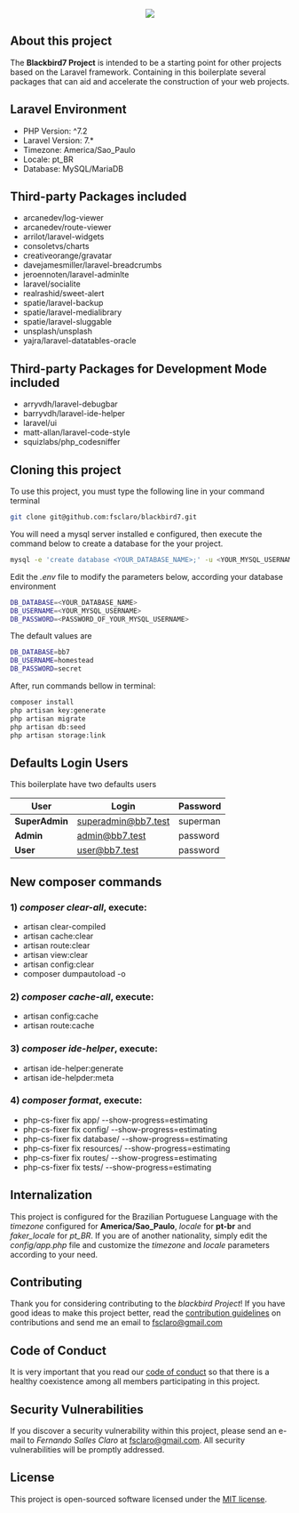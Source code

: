 <p align="center">
<img src="https://github.com/fsclaro/blackbird7/blob/master/public/img/front-page.png">
</p>

## About this project

The **Blackbird7 Project** is intended to be a starting point for other projects based on the Laravel framework. Containing in this boilerplate several packages that can aid and accelerate the construction of your web projects.

## Laravel Environment

- PHP Version: ^7.2
- Laravel Version: 7.*
- Timezone: America/Sao_Paulo
- Locale: pt_BR
- Database: MySQL/MariaDB

## Third-party Packages included

- arcanedev/log-viewer
- arcanedev/route-viewer
- arrilot/laravel-widgets
- consoletvs/charts
- creativeorange/gravatar
- davejamesmiller/laravel-breadcrumbs
- jeroennoten/laravel-adminlte
- laravel/socialite
- realrashid/sweet-alert
- spatie/laravel-backup
- spatie/laravel-medialibrary
- spatie/laravel-sluggable
- unsplash/unsplash
- yajra/laravel-datatables-oracle

## Third-party Packages for Development Mode included

- arryvdh/laravel-debugbar
- barryvdh/laravel-ide-helper
- laravel/ui
- matt-allan/laravel-code-style
- squizlabs/php_codesniffer

## Cloning this project

To use this project, you must type the following line in your command terminal
```bash
git clone git@github.com:fsclaro/blackbird7.git
```

You will need a mysql server installed e configured, then execute the command below to create a database for the your project.
```bash
mysql -e 'create database <YOUR_DATABASE_NAME>;' -u <YOUR_MYSQL_USERNAME> -p
```

Edit the *.env* file to modify the parameters below, according your database environment
```bash
DB_DATABASE=<YOUR_DATABASE_NAME>
DB_USERNAME=<YOUR_MYSQL_USERNAME>
DB_PASSWORD=<PASSWORD_OF_YOUR_MYSQL_USERNAME>
```

The default values are
```bash
DB_DATABASE=bb7
DB_USERNAME=homestead
DB_PASSWORD=secret
```

After, run commands bellow in terminal:
```bash
composer install
php artisan key:generate
php artisan migrate
php artisan db:seed
php artisan storage:link
```

## Defaults Login Users
This boilerplate have two defaults users

| User           | Login               | Password |
|----------------|---------------------|----------|
| **SuperAdmin** | superadmin@bb7.test | superman |
| **Admin**      | admin@bb7.test      | password |
| **User**       | user@bb7.test       | password |


## New composer commands
### 1) *composer clear-all*, execute:
* artisan clear-compiled
* artisan cache:clear
* artisan route:clear
* artisan view:clear
* artisan config:clear
* composer dumpautoload -o

### 2) *composer cache-all*, execute:
* artisan config:cache
* artisan route:cache

### 3) *composer ide-helper*, execute:
* artisan ide-helper:generate
* artisan ide-helpder:meta

### 4) *composer format*, execute:
* php-cs-fixer fix app/ --show-progress=estimating
* php-cs-fixer fix config/ --show-progress=estimating
* php-cs-fixer fix database/ --show-progress=estimating
* php-cs-fixer fix resources/ --show-progress=estimating
* php-cs-fixer fix routes/ --show-progress=estimating
* php-cs-fixer fix tests/ --show-progress=estimating

## Internalization

This project is configured for the Brazilian Portuguese Language with the *timezone* configured for **America/Sao_Paulo**, *locale* for **pt-br** and *faker_locale* for *pt_BR*. If you are of another nationality, simply edit the *config/app.php* file and customize the *timezone* and *locale* parameters according to your need.


## Contributing

Thank you for considering contributing to the *blackbird Project*! If you have good ideas to make this project better, read the [contribution guidelines](https://github.com/fsclaro/blackbird7/blob/master/CONTRIBUTING.md) on contributions and send me an email to [fsclaro@gmail.com](mailto:fsclaro@gmail.com)

## Code of Conduct

It is very important that you read our [code of conduct](https://github.com/fsclaro/blackbird7/blob/master/CODE_OF_CONDUCT.md) so that there is a healthy coexistence among all members participating in this project.

## Security Vulnerabilities

If you discover a security vulnerability within this project, please send an e-mail to _*Fernando Salles Claro*_ at [fsclaro@gmail.com](mailto:fsclaro@gmail.com). All security vulnerabilities will be promptly addressed.

## License

This project is open-sourced software licensed under the [MIT license](https://github.com/fsclaro/blackbird7/blob/master/LICENSE.md).
